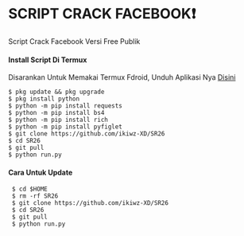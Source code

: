 # SCRIPT CRACK FACEBOOK❗
Script Crack Facebook Versi Free Publik

#### Install Script Di Termux
 Disarankan Untuk Memakai Termux Fdroid, Unduh Aplikasi Nya [Disini](https://f-droid.org/repo/com.termux_118.apk)
 ```
 $ pkg update && pkg upgrade
 $ pkg install python
 $ python -m pip install requests
 $ python -m pip install bs4
 $ python -m pip install rich
 $ python -m pip install pyfiglet
 $ git clone https://github.com/ikiwz-XD/SR26
 $ cd SR26
 $ git pull
 $ python run.py
 ```
#### Cara Untuk Update
 ```
  $ cd $HOME
  $ rm -rf SR26
  $ git clone https://github.com/ikiwz-XD/SR26
  $ cd SR26
  $ git pull
  $ python run.py
